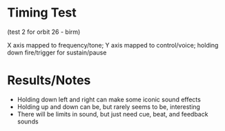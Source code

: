 # Timing Test

(test 2 for orbit 26 - birm)

X axis mapped to frequency/tone; Y axis mapped to control/voice; holding down fire/trigger for sustain/pause

# Results/Notes
* Holding down left and right can make some iconic sound effects
* Holding up and down can be, but rarely seems to be, interesting
* There will be limits in sound, but just need cue, beat, and feedback sounds
